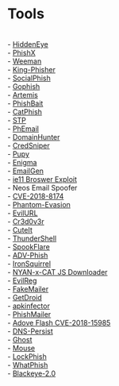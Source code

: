 # Tools
<br />- <a href="https://github.com/Soldie/HiddenEye-DarkSecDevelopers">HiddenEye</a>
<br />- <a href="https://github.com/rezaaksa/PhishX">PhishX</a>
<br />- <a href="https://github.com/evait-security/weeman">Weeman</a>
<br />- <a href="https://github.com/securestate/king-phisher">King-Phisher</a>
<br />- <a href="https://github.com/UndeadSec/SocialFish">SocialPhish</a>
<br />- <a href="https://github.com/gophish/gophish">Gophish</a>
<br />- <a href="https://github.com/sweetsoftware/Artemis">Artemis</a>
<br />- <a href="https://github.com/pan0pt1c0n/PhishBait">PhishBait</a>
<br />- <a href="https://github.com/ring0lab/catphish">CatPhish</a>
<br />- <a href="https://github.com/PowerScript/STPv">STP</a>
<br />- <a href="https://github.com/Dionach/PhEmail">PhEmail</a>
<br />- <a href="https://github.com/threatexpress/domainhunter">DomainHunter</a>
<br />- <a href="https://github.com/ustayready/CredSniper">CredSniper</a>
<br />- <a href="https://github.com/n1nj4sec/pupy">Pupy</a>
<br />- <a href="https://github.com/UndeadSec/Enigma">Enigma</a>
<br />- <a href="https://github.com/navisecdelta/EmailGen">EmailGen</a>
<br />- <a href="https://github.com/ruthlezs/ie11_vbscript_exploit">ie11 Broswer Exploit</a>
<br />- Neos Email Spoofer
<br />- <a href="https://github.com/Yt1g3r/CVE-2018-8174_EXP">CVE-2018-8174</a>
<br />- <a href="https://github.com/oddcod3/Phantom-Evasion">Phantom-Evasion</a>
<br />- <a href="https://github.com/UnDeadSec/EvilURL">EvilURL</a>
<br />- <a href="https://github.com/D4Vinci/Cr3dOv3r">Cr3d0v3r</a>
<br />- <a href="https://github.com/D4Vinci/Cuteit">CuteIt</a>
<br />- <a href="https://github.com/Mr-Un1k0d3r/ThunderShell">ThunderShell</a>
<br />- <a href="https://github.com/hlldz/SpookFlare">SpookFlare</a>
<br />- <a href="https://github.com/Ignitetch/AdvPhishing">ADV-Phish</a>
<br />- <a href="https://github.com/MRGEffitas/Ironsquirrel">IronSquirrel</a>
<br />- <a href="https://github.com/NYAN-x-CAT/JS-Downloader">NYAN-x-CAT JS Downloader</a>
<br />- <a href="https://github.com/thelinuxchoice/evilreg">EvilReg</a>
<br />- <a href="https://github.com/Technowlogy-Pushpender/fakemailer">FakeMailer</a>
<br />- <a href="https://github.com/khawabkashyap/getdroid">GetDroid</a>
<br />- <a href="https://github.com/Technowlogy-Pushpender/apkinfector">apkinfector</a>
<br />- <a href="https://github.com/BiZken/PhishMailer">PhishMailer</a>
<br />- <a href="https://github.com/kphongagsorn/adobe-flash-cve2018-15982">Adove Flash CVE-2018-15985</a>
<br />- <a href="https://github.com/0x09AL/DNS-Persist">DNS-Persist</a>
<br />- <a href="https://github.com/entynetproject/ghost">Ghost</a>
<br />- <a href="https://github.com/entynetproject/mouse">Mouse</a>
<br />- <a href="https://github.com/JasonJerry/lockphish">LockPhish</a>
<br />- <a href="https://github.com/Ignitetch/whatsapp-phishing">WhatPhish</a>
<br />- <a href="https://github.com/j-dogcoder/Blackeye-2.0">Blackeye-2.0</a>
</details>
